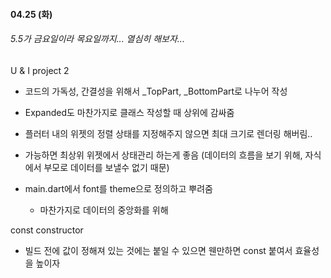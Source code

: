 #### 04.25 (화)

###### 5.5가 금요일이라 목요일까지... 열심히 해보자...

U & I project 2

- 코드의 가독성, 간결성을 위해서 _TopPart, _BottomPart로 나누어 작성

- Expanded도 마찬가지로 클래스 작성할 때 상위에 감싸줌

- 플러터 내의 위젯의 정렬 상태를 지정해주지 않으면 최대 크기로 렌더링 해버림..

- 가능하면 최상위 위젯에서 상태관리 하는게 좋음 (데이터의 흐름을 보기 위해, 자식에서 부모로 데이터를 보낼수 없기 때문)

- main.dart에서 font를 theme으로 정의하고 뿌려줌 
  
  - 마찬가지로 데이터의 중앙화를 위해



const constructor

- 빌드 전에 값이 정해져 있는 것에는 붙일 수 있으면 웬만하면 const 붙여서 효율성을 높이자


